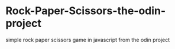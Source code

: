 # Rock-Paper-Scissors-the-odin-project

simple rock paper scissors game in javascript from the odin project